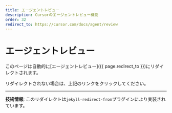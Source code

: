 ```yaml
---
title: エージェントレビュー
description: Cursorのエージェントレビュー機能
order: 32
redirect_to: https://cursor.com/docs/agent/review
---
```


<!-- このページはJekyllのリダイレクトプラグインにより自動的にリダイレクトされます -->

# エージェントレビュー

このページは自動的に[エージェントレビュー]({{ page.redirect_to }})にリダイレクトされます。

リダイレクトされない場合は、上記のリンクをクリックしてください。

---

**技術情報**: このリダイレクトは`jekyll-redirect-from`プラグインにより実装されています。
